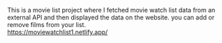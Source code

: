  This is a movie list project where I fetched movie watch list data from an external API and then displayed the data on the website. you can add or remove films from your list.  
https://moviewatchlist1.netlify.app/     
 
